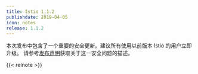 ```yaml
---
title: Istio 1.1.2
publishdate: 2019-04-05
icon: notes
release: 1.1.2
---
```


本次发布中包含了一个重要的安全更新。建议所有使用以前版本 Istio 的用户立即升级。
请参考[发布声明](/blog/2019/announcing-1.1.2)获取关于这一安全问题的描述。

{{< relnote >}}
